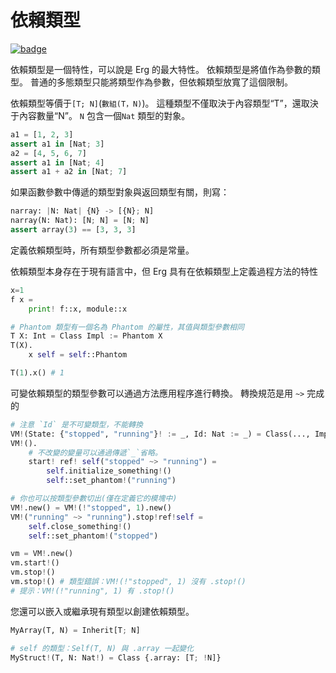 # 依賴類型

[![badge](https://img.shields.io/endpoint.svg?url=https%3A%2F%2Fgezf7g7pd5.execute-api.ap-northeast-1.amazonaws.com%2Fdefault%2Fsource_up_to_date%3Fowner%3Derg-lang%26repos%3Derg%26ref%3Dmain%26path%3Ddoc/EN/syntax/type/14_dependent.md%26commit_hash%3D06f8edc9e2c0cee34f6396fd7c64ec834ffb5352)](https://gezf7g7pd5.execute-api.ap-northeast-1.amazonaws.com/default/source_up_to_date?owner=erg-lang&repos=erg&ref=main&path=doc/EN/syntax/type/14_dependent.md&commit_hash=06f8edc9e2c0cee34f6396fd7c64ec834ffb5352)

依賴類型是一個特性，可以說是 Erg 的最大特性。
依賴類型是將值作為參數的類型。 普通的多態類型只能將類型作為參數，但依賴類型放寬了這個限制。

依賴類型等價于`[T; N]`(`數組(T，N)`)。
這種類型不僅取決于內容類型“T”，還取決于內容數量“N”。 `N` 包含一個`Nat` 類型的對象。

```python
a1 = [1, 2, 3]
assert a1 in [Nat; 3]
a2 = [4, 5, 6, 7]
assert a1 in [Nat; 4]
assert a1 + a2 in [Nat; 7]
```

如果函數參數中傳遞的類型對象與返回類型有關，則寫：

```python
narray: |N: Nat| {N} -> [{N}; N]
narray(N: Nat): [N; N] = [N; N]
assert array(3) == [3, 3, 3]
```

定義依賴類型時，所有類型參數都必須是常量。

依賴類型本身存在于現有語言中，但 Erg 具有在依賴類型上定義過程方法的特性

```python
x=1
f x =
    print! f::x, module::x

# Phantom 類型有一個名為 Phantom 的屬性，其值與類型參數相同
T X: Int = Class Impl := Phantom X
T(X).
    x self = self::Phantom

T(1).x() # 1
```

可變依賴類型的類型參數可以通過方法應用程序進行轉換。
轉換規范是用 `~>` 完成的

```python
# 注意 `Id` 是不可變類型，不能轉換
VM!(State: {"stopped", "running"}! := _, Id: Nat := _) = Class(..., Impl := Phantom! State)
VM!().
    # 不改變的變量可以通過傳遞`_`省略。
    start! ref! self("stopped" ~> "running") =
        self.initialize_something!()
        self::set_phantom!("running")

# 你也可以按類型參數切出(僅在定義它的模塊中)
VM!.new() = VM!(!"stopped", 1).new()
VM!("running" ~> "running").stop!ref!self =
    self.close_something!()
    self::set_phantom!("stopped")

vm = VM!.new()
vm.start!()
vm.stop!()
vm.stop!() # 類型錯誤：VM!(!"stopped", 1) 沒有 .stop!()
# 提示：VM!(!"running", 1) 有 .stop!()
```

您還可以嵌入或繼承現有類型以創建依賴類型。

```python
MyArray(T, N) = Inherit[T; N]

# self 的類型：Self(T, N) 與 .array 一起變化
MyStruct!(T, N: Nat!) = Class {.array: [T; !N]}
```